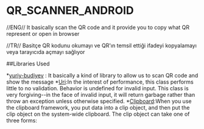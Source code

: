 # QR_SCANNER_ANDROID
//ENG//
It basically scan the QR code and it provide you to copy what QR represent or open in browser

//TR//
Basitçe QR kodunu okumayı ve QR'ın temsil ettiği ifadeyi kopyalamayı veya tarayıcıda açmayı sağlıyor

##Libraries Used

*[yuriy-budiyev][1] : It basically a kind of library to allow us to scan QR code and show the message
*[Uri][2]:In the interest of performance, this class performs little to no validation. Behavior is undefined for invalid input.
This class is very forgiving--in the face of invalid input, it will return garbage rather than throw an exception unless otherwise specified.
*[Clipboard][3]:When you use the clipboard framework, you put data into a clip object, and then put the clip object on the system-wide clipboard.
The clip object can take one of three forms:




















[1]:https://github.com/yuriy-budiyev/code-scanner?utm_source=pocket_saves
[2]:https://developer.android.com/reference/android/net/Uri
[3]:https://developer.android.com/develop/ui/views/touch-and-input/copy-paste
